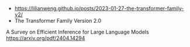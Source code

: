



- https://lilianweng.github.io/posts/2023-01-27-the-transformer-family-v2/
- The Transformer Family Version 2.0





A Survey on Efficient Inference for Large Language Models
https://arxiv.org/pdf/2404.14294

